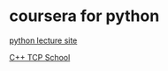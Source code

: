 # coursera for python

[python lecture site](https://www.coursera.org/specializations/python "python")  

[C++ TCP School](http://www.tcpschool.com/)  
